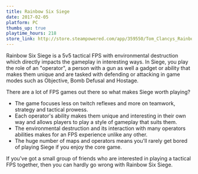 ```yaml
---
title: Rainbow Six Siege
date: 2017-02-05
platform: PC
thumbs_up: true
playtime_hours: 218
store_link: http://store.steampowered.com/app/359550/Tom_Clancys_Rainbow_Six_Siege/
---
```

Rainbow Six Siege is a 5v5 tactical FPS with environmental destruction which directly impacts the gameplay in interesting ways. In Siege, you play the role of an "operator", a person with a gun as well a gadget or ability that makes them unique and are tasked with defending or attacking in game modes such as Objective, Bomb Defusal and Hostage.

There are a lot of FPS games out there so what makes Siege worth playing?

- The game focuses less on twitch reflexes and more on teamwork, strategy and tactical prowess.
- Each operator's ability makes them unique and interesting in their own way and allows players to play a style of gameplay that suits them.
- The environmental destruction and its interaction with many operators abilities makes for an FPS experience unlike any other.
- The huge number of maps and operators means you'll rarely get bored of playing Siege if you enjoy the core game.

If you've got a small group of friends who are interested in playing a tactical FPS together, then you can hardly go wrong with Rainbow Six Siege.
